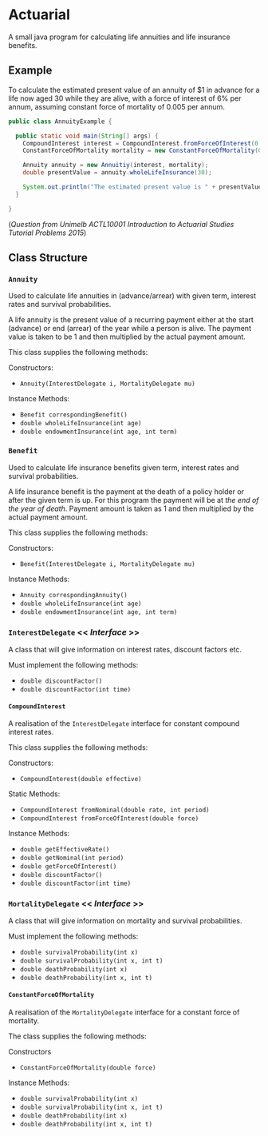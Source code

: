 # Actuarial
A small java program for calculating life annuities and life insurance benefits.

## Example
To calculate the estimated present value of an annuity of $1 in advance for a life now aged 30 while they are alive, with a force of interest of 6% per annum, assuming constant force of mortality of 0.005 per annum.

```java
public class AnnuityExample {

  public static void main(String[] args) {
    CompoundInterest interest = CompoundInterest.fromForceOfInterest(0.06);
    ConstantForceOfMortality mortality = new ConstantForceOfMortality(0.005);

    Annuity annuity = new Annuitiy(interest, mortality);
    double presentValue = annuity.wholeLifeInsurance(30);

    System.out.println("The estimated present value is " + presentValue);
  }

}
```

(_Question from Unimelb ACTL10001 Introduction to Actuarial Studies Tutorial Problems 2015_)

## Class Structure
### `Annuity`
Used to calculate life annuities in (advance/arrear) with given term, interest rates and survival probabilities.

A life annuity is the present value of a recurring payment either at the start (advance) or end (arrear) of the year while a person is alive. The payment value is taken to be 1 and then multiplied by the actual payment amount.

This class supplies the following methods:

Constructors:
- `Annuity(InterestDelegate i, MortalityDelegate mu)`

Instance Methods:
- `Benefit correspondingBenefit()`
- `double wholeLifeInsurance(int age)`
- `double endowmentInsurance(int age, int term)`

### `Benefit`
Used to calculate life insurance benefits given term, interest rates and survival probabilities.

A life insurance benefit is the payment at the death of a policy holder or after the given term is up. For this program the payment will be at _the end of the year of death_. Payment amount is taken as 1 and then multiplied by the actual payment amount.

This class supplies the following methods:

Constructors:
- `Benefit(InterestDelegate i, MortalityDelegate mu)`

Instance Methods:
- `Annuity correspondingAnnuity()`
- `double wholeLifeInsurance(int age)`
- `double endowmentInsurance(int age, int term)`

### `InterestDelegate` << *Interface* >>
A class that will give information on interest rates, discount factors etc.

Must implement the following methods:
- `double discountFactor()`
- `double discountFactor(int time)`

#### `CompoundInterest`
A realisation of the `InterestDelegate` interface for constant compound interest rates.

This class supplies the following methods:

Constructors:
- `CompoundInterest(double effective)`

Static Methods:
- `CompoundInterest fromNominal(double rate, int period)`
- `CompoundInterest fromForceOfInterest(double force)`

Instance Methods:
- `double getEffectiveRate()`
- `double getNominal(int period)`
- `double getForceOfInterest()`
- `double discountFactor()`
- `double discountFactor(int time)`

### `MortalityDelegate` << *Interface* >>
A class that will give information on mortality and survival probabilities.

Must implement the following methods:
- `double survivalProbability(int x)`
- `double survivalProbability(int x, int t)`
- `double deathProbability(int x)`
- `double deathProbability(int x, int t)`

#### `ConstantForceOfMortality`
A realisation of the `MortalityDelegate` interface for a constant force of mortality.

The class supplies the following methods:

Constructors
- `ConstantForceOfMortality(double force)`

Instance Methods:
- `double survivalProbability(int x)`
- `double survivalProbability(int x, int t)`
- `double deathProbability(int x)`
- `double deathProbability(int x, int t)`

